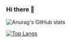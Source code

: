 ### Hi there 👋

<!--
**LeonardodeAraujoAlves/LeonardodeAraujoAlves** is a ✨ _special_ ✨ repository because its `README.md` (this file) appears on your GitHub profile.

Here are some ideas to get you started:

- 🔭 I’m currently working on ...
- 🌱 I’m currently learning ...
- 👯 I’m looking to collaborate on ...
- 🤔 I’m looking for help with ...
- 💬 Ask me about ...
- 📫 How to reach me: ...
- 😄 Pronouns: ...
- ⚡ Fun fact: ...
-->



![Anurag's GitHub stats](https://github-readme-stats.vercel.app/api?username=LeonardodeAraujoAlves&show_icons=true&theme=tokyonight)

[![Top Langs](https://github-readme-stats.vercel.app/api/top-langs/?username=LeonardodeAraujoAlves&layout=compact)](https://github.com/anuraghazra/github-readme-stats)

